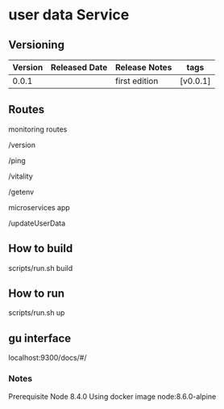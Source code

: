 # user data Service

## Versioning

Version | Released Date | Release Notes                                             |tags		|
--------|---------------|-----------------------------------------------------------|----------	|
0.0.1	|	            |	first edition                                           | [v0.0.1]  |


## Routes
monitoring routes

/version

/ping

/vitality

/getenv

microservices app

/updateUserData

## How to build
scripts/run.sh build
## How to run
scripts/run.sh up

## gu interface
localhost:9300/docs/#/

### Notes
Prerequisite Node 8.4.0
Using docker image node:8.6.0-alpine
